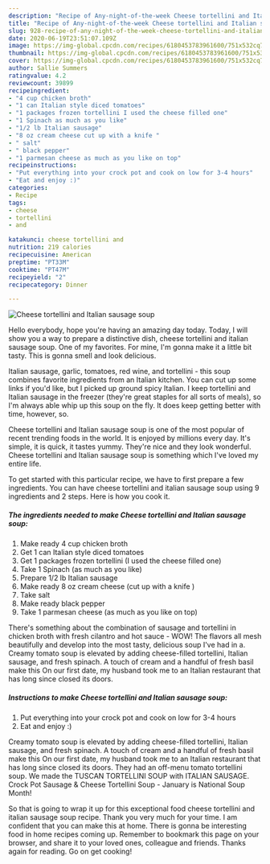 ```yaml
---
description: "Recipe of Any-night-of-the-week Cheese tortellini and Italian sausage soup"
title: "Recipe of Any-night-of-the-week Cheese tortellini and Italian sausage soup"
slug: 928-recipe-of-any-night-of-the-week-cheese-tortellini-and-italian-sausage-soup
date: 2020-06-19T23:51:07.109Z
image: https://img-global.cpcdn.com/recipes/6180453783961600/751x532cq70/cheese-tortellini-and-italian-sausage-soup-recipe-main-photo.jpg
thumbnail: https://img-global.cpcdn.com/recipes/6180453783961600/751x532cq70/cheese-tortellini-and-italian-sausage-soup-recipe-main-photo.jpg
cover: https://img-global.cpcdn.com/recipes/6180453783961600/751x532cq70/cheese-tortellini-and-italian-sausage-soup-recipe-main-photo.jpg
author: Sallie Summers
ratingvalue: 4.2
reviewcount: 39899
recipeingredient:
- "4 cup chicken broth"
- "1 can Italian style diced tomatoes"
- "1 packages frozen tortellini I used the cheese filled one"
- "1 Spinach as much as you like"
- "1/2 lb Italian sausage"
- "8 oz cream cheese cut up with a knife "
- " salt"
- " black pepper"
- "1 parmesan cheese as much as you like on top"
recipeinstructions:
- "Put everything into your crock pot and cook on low for 3-4 hours"
- "Eat and enjoy :)"
categories:
- Recipe
tags:
- cheese
- tortellini
- and

katakunci: cheese tortellini and 
nutrition: 219 calories
recipecuisine: American
preptime: "PT33M"
cooktime: "PT47M"
recipeyield: "2"
recipecategory: Dinner

---
```



![Cheese tortellini and Italian sausage soup](https://img-global.cpcdn.com/recipes/6180453783961600/751x532cq70/cheese-tortellini-and-italian-sausage-soup-recipe-main-photo.jpg)

Hello everybody, hope you're having an amazing day today. Today, I will show you a way to prepare a distinctive dish, cheese tortellini and italian sausage soup. One of my favorites. For mine, I'm gonna make it a little bit tasty. This is gonna smell and look delicious.

Italian sausage, garlic, tomatoes, red wine, and tortellini - this soup combines favorite ingredients from an Italian kitchen. You can cut up some links if you&#39;d like, but I picked up ground spicy Italian. I keep tortellini and Italian sausage in the freezer (they&#39;re great staples for all sorts of meals), so I&#39;m always able whip up this soup on the fly. It does keep getting better with time, however, so.

Cheese tortellini and Italian sausage soup is one of the most popular of recent trending foods in the world. It is enjoyed by millions every day. It's simple, it is quick, it tastes yummy. They're nice and they look wonderful. Cheese tortellini and Italian sausage soup is something which I've loved my entire life.


To get started with this particular recipe, we have to first prepare a few ingredients. You can have cheese tortellini and italian sausage soup using 9 ingredients and 2 steps. Here is how you cook it.

<!--inarticleads1-->

##### The ingredients needed to make Cheese tortellini and Italian sausage soup:

1. Make ready 4 cup chicken broth
1. Get 1 can Italian style diced tomatoes
1. Get 1 packages frozen tortellini (I used the cheese filled one)
1. Take 1 Spinach (as much as you like)
1. Prepare 1/2 lb Italian sausage
1. Make ready 8 oz cream cheese (cut up with a knife )
1. Take  salt
1. Make ready  black pepper
1. Take 1 parmesan cheese (as much as you like on top)


There&#39;s something about the combination of sausage and tortellini in chicken broth with fresh cilantro and hot sauce - WOW! The flavors all mesh beautifully and develop into the most tasty, delicious soup I&#39;ve had in a. Creamy tomato soup is elevated by adding cheese-filled tortellini, Italian sausage, and fresh spinach. A touch of cream and a handful of fresh basil make this On our first date, my husband took me to an Italian restaurant that has long since closed its doors. 

<!--inarticleads2-->

##### Instructions to make Cheese tortellini and Italian sausage soup:

1. Put everything into your crock pot and cook on low for 3-4 hours
1. Eat and enjoy :)


Creamy tomato soup is elevated by adding cheese-filled tortellini, Italian sausage, and fresh spinach. A touch of cream and a handful of fresh basil make this On our first date, my husband took me to an Italian restaurant that has long since closed its doors. They had an off-menu tomato tortellini soup. We made the TUSCAN TORTELLINI SOUP with ITALIAN SAUSAGE. Crock Pot Sausage &amp; Cheese Tortellini Soup - January is National Soup Month! 

So that is going to wrap it up for this exceptional food cheese tortellini and italian sausage soup recipe. Thank you very much for your time. I am confident that you can make this at home. There is gonna be interesting food in home recipes coming up. Remember to bookmark this page on your browser, and share it to your loved ones, colleague and friends. Thanks again for reading. Go on get cooking!
